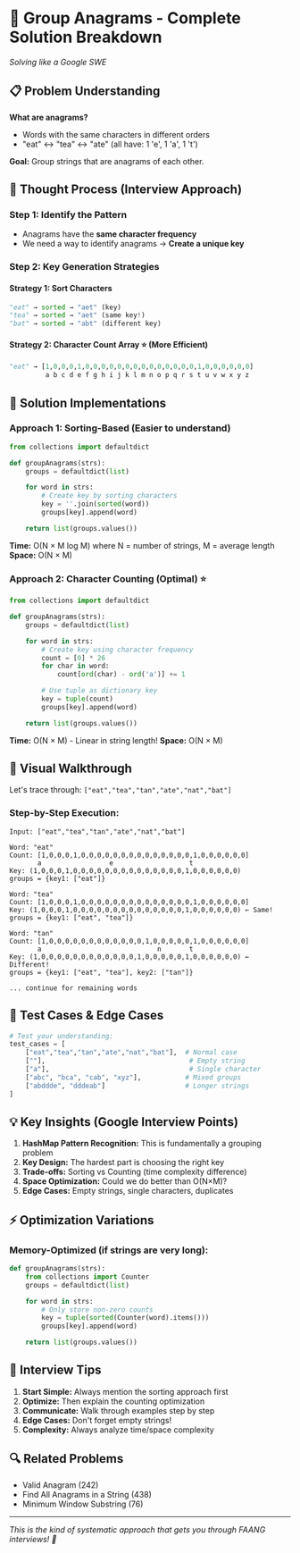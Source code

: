 # 🎯 Group Anagrams - Complete Solution Breakdown

_Solving like a Google SWE_

## 📋 Problem Understanding

**What are anagrams?**

- Words with the same characters in different orders
- "eat" ↔ "tea" ↔ "ate" (all have: 1 'e', 1 'a', 1 't')

**Goal:** Group strings that are anagrams of each other.

## 🤔 Thought Process (Interview Approach)

### Step 1: Identify the Pattern

- Anagrams have the **same character frequency**
- We need a way to identify anagrams → **Create a unique key**

### Step 2: Key Generation Strategies

#### Strategy 1: Sort Characters

```python
"eat" → sorted → "aet" (key)
"tea" → sorted → "aet" (same key!)
"bat" → sorted → "abt" (different key)
```

#### Strategy 2: Character Count Array ⭐ (More Efficient)

```python
"eat" → [1,0,0,0,1,0,0,0,0,0,0,0,0,0,0,0,0,0,0,1,0,0,0,0,0,0]
         a b c d e f g h i j k l m n o p q r s t u v w x y z
```

## 🔧 Solution Implementations

### Approach 1: Sorting-Based (Easier to understand)

```python
from collections import defaultdict

def groupAnagrams(strs):
    groups = defaultdict(list)

    for word in strs:
        # Create key by sorting characters
        key = ''.join(sorted(word))
        groups[key].append(word)

    return list(groups.values())
```

**Time:** O(N × M log M) where N = number of strings, M = average length
**Space:** O(N × M)

### Approach 2: Character Counting (Optimal) ⭐

```python
from collections import defaultdict

def groupAnagrams(strs):
    groups = defaultdict(list)

    for word in strs:
        # Create key using character frequency
        count = [0] * 26
        for char in word:
            count[ord(char) - ord('a')] += 1

        # Use tuple as dictionary key
        key = tuple(count)
        groups[key].append(word)

    return list(groups.values())
```

**Time:** O(N × M) - Linear in string length!
**Space:** O(N × M)

## 🎨 Visual Walkthrough

Let's trace through: `["eat","tea","tan","ate","nat","bat"]`

### Step-by-Step Execution:

```
Input: ["eat","tea","tan","ate","nat","bat"]

Word: "eat"
Count: [1,0,0,0,1,0,0,0,0,0,0,0,0,0,0,0,0,0,0,1,0,0,0,0,0,0]
       a                 e                   t
Key: (1,0,0,0,1,0,0,0,0,0,0,0,0,0,0,0,0,0,0,1,0,0,0,0,0,0)
groups = {key1: ["eat"]}

Word: "tea"
Count: [1,0,0,0,1,0,0,0,0,0,0,0,0,0,0,0,0,0,0,1,0,0,0,0,0,0]
Key: (1,0,0,0,1,0,0,0,0,0,0,0,0,0,0,0,0,0,0,1,0,0,0,0,0,0) ← Same!
groups = {key1: ["eat", "tea"]}

Word: "tan"
Count: [1,0,0,0,0,0,0,0,0,0,0,0,0,1,0,0,0,0,0,1,0,0,0,0,0,0]
       a                             n       t
Key: (1,0,0,0,0,0,0,0,0,0,0,0,0,1,0,0,0,0,0,1,0,0,0,0,0,0) ← Different!
groups = {key1: ["eat", "tea"], key2: ["tan"]}

... continue for remaining words
```

## 🧪 Test Cases & Edge Cases

```python
# Test your understanding:
test_cases = [
    ["eat","tea","tan","ate","nat","bat"],  # Normal case
    [""],                                    # Empty string
    ["a"],                                   # Single character
    ["abc", "bca", "cab", "xyz"],           # Mixed groups
    ["abddde", "dddeab"]                    # Longer strings
]
```

## 💡 Key Insights (Google Interview Points)

1. **HashMap Pattern Recognition:** This is fundamentally a grouping problem
2. **Key Design:** The hardest part is choosing the right key
3. **Trade-offs:** Sorting vs Counting (time complexity difference)
4. **Space Optimization:** Could we do better than O(N×M)?
5. **Edge Cases:** Empty strings, single characters, duplicates

## ⚡ Optimization Variations

### Memory-Optimized (if strings are very long):

```python
def groupAnagrams(strs):
    from collections import Counter
    groups = defaultdict(list)

    for word in strs:
        # Only store non-zero counts
        key = tuple(sorted(Counter(word).items()))
        groups[key].append(word)

    return list(groups.values())
```

## 🎯 Interview Tips

1. **Start Simple:** Always mention the sorting approach first
2. **Optimize:** Then explain the counting optimization
3. **Communicate:** Walk through examples step by step
4. **Edge Cases:** Don't forget empty strings!
5. **Complexity:** Always analyze time/space complexity

## 🔍 Related Problems

- Valid Anagram (242)
- Find All Anagrams in a String (438)
- Minimum Window Substring (76)

---

_This is the kind of systematic approach that gets you through FAANG interviews! 🚀_
